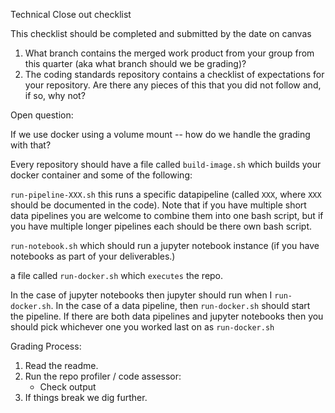 Technical Close out checklist

This checklist should be completed and submitted by the date on canvas

1. What branch contains the merged work product from your group from this quarter (aka what branch should we be grading)?
1. The coding standards repository contains a checklist of expectations for your repository. Are there any pieces of this that you did not follow and, if so, why not?

Open question:

If we use docker using a volume mount -- how do we handle the grading with that?

Every repository should have a file called `build-image.sh` which builds your docker container and some of the following:

`run-pipeline-XXX.sh` this runs a specific datapipeline (called `XXX`, where `XXX` should be documented in the code). Note that if you have multiple short data pipelines you are welcome to combine them into one bash script, but if you have multiple longer pipelines each should be there own bash script.

`run-notebook.sh` which should run a jupyter notebook instance (if you have notebooks as part of your deliverables.)

a file called `run-docker.sh` which ``executes`` the repo.

In the case of jupyter notebooks then jupyter should run when I `run-docker.sh`. In the case of a data pipeline, then `run-docker.sh` should start the pipeline. If there are both data pipelines and jupyter notebooks then you should pick whichever one you worked last on as `run-docker.sh`

Grading Process:
1. Read the readme.
1. Run the repo profiler / code assessor:
    * Check output
1. If things break we dig further.